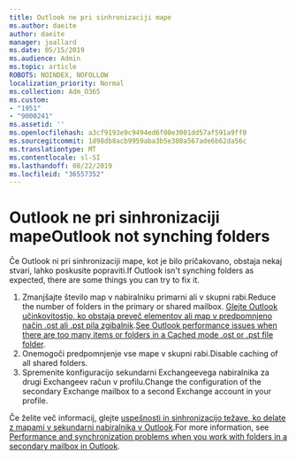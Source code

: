 ```yaml
---
title: Outlook ne pri sinhronizaciji mape
ms.author: daeite
author: daeite
manager: joallard
ms.date: 05/15/2019
ms.audience: Admin
ms.topic: article
ROBOTS: NOINDEX, NOFOLLOW
localization_priority: Normal
ms.collection: Adm_O365
ms.custom:
- "1951"
- "9000241"
ms.assetid: ''
ms.openlocfilehash: a3cf9193e9c9494ed6f00e3001dd57af591a9ff0
ms.sourcegitcommit: 1d98db8acb9959aba3b5e308a567ade6b62da56c
ms.translationtype: MT
ms.contentlocale: sl-SI
ms.lasthandoff: 08/22/2019
ms.locfileid: "36557352"
---
```

# <a name="outlook-not-synching-folders"></a><span data-ttu-id="05071-102">Outlook ne pri sinhronizaciji mape</span><span class="sxs-lookup"><span data-stu-id="05071-102">Outlook not synching folders</span></span>

<span data-ttu-id="05071-103">Če Outlook ni pri sinhronizaciji mape, kot je bilo pričakovano, obstaja nekaj stvari, lahko poskusite popraviti.</span><span class="sxs-lookup"><span data-stu-id="05071-103">If Outlook isn't synching folders as expected, there are some things you can try to fix it.</span></span>

1. <span data-ttu-id="05071-104">Zmanjšajte število map v nabiralniku primarni ali v skupni rabi.</span><span class="sxs-lookup"><span data-stu-id="05071-104">Reduce the number of folders in the primary or shared mailbox.</span></span> <span data-ttu-id="05071-105">[Glejte Outlook učinkovitostjo, ko obstaja preveč elementov ali map v predpomnjeno način .ost ali .pst pila zgibalnik](https://support.microsoft.com/help/2768656).</span><span class="sxs-lookup"><span data-stu-id="05071-105">[See Outlook performance issues when there are too many items or folders in a Cached mode .ost or .pst file folder](https://support.microsoft.com/help/2768656).</span></span>
2. <span data-ttu-id="05071-106">Onemogoči predpomnjenje vse mape v skupni rabi.</span><span class="sxs-lookup"><span data-stu-id="05071-106">Disable caching of all shared folders.</span></span>
3. <span data-ttu-id="05071-107">Spremenite konfiguracijo sekundarni Exchangeevega nabiralnika za drugi Exchangeev račun v profilu.</span><span class="sxs-lookup"><span data-stu-id="05071-107">Change the configuration of the secondary Exchange mailbox to a second Exchange account in your profile.</span></span>

<span data-ttu-id="05071-108">Če želite več informacij, glejte [uspešnosti in sinhronizacijo težave, ko delate z mapami v sekundarni nabiralnika v Outlook](https://support.microsoft.com/help/3115602).</span><span class="sxs-lookup"><span data-stu-id="05071-108">For more information, see [Performance and synchronization problems when you work with folders in a secondary mailbox in Outlook](https://support.microsoft.com/help/3115602).</span></span>